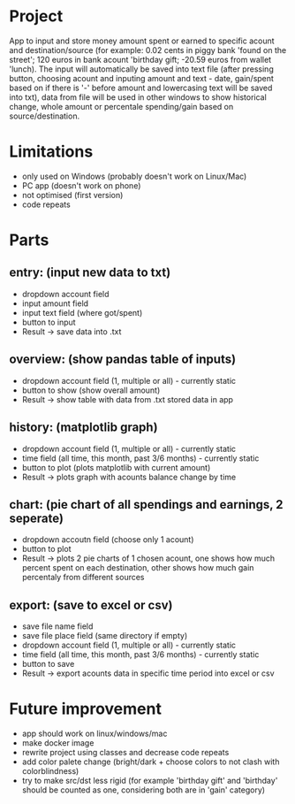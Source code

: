 # Project
App to input and store money amount spent or earned to specific acount and destination/source (for example: 0.02 cents in piggy bank 'found on the street'; 120 euros in bank acount 'birthday gift; -20.59 euros from wallet 'lunch). The input will automatically be saved into text file (after pressing button, choosing acount and inputing amount and text - date, gain/spent based on if there is '-' before amount and lowercasing text will be saved into txt), data from file will be used in other windows to show historical change, whole amount or percentale spending/gain based on source/destination.

# Limitations
- only used on Windows (probably doesn't work on Linux/Mac)
- PC app (doesn't work on phone)
- not optimised (first version)
- code repeats

# Parts
## entry: (input new data to txt)
- dropdown account field
- input amount field
- input text field (where got/spent)
- button to input
- Result -> save data into .txt

## overview: (show pandas table of inputs)
- dropdown account field (1, multiple or all) - currently static
- button to show (show overall amount)
- Result -> show table with data from .txt stored data in app

## history: (matplotlib graph)
- dropdown account field (1, multiple or all) - currently static
- time field (all time, this month, past 3/6 months) - currently static
- button to plot (plots matplotlib with current amount)
- Result -> plots graph with acounts balance change by time

## chart: (pie chart of all spendings and earnings, 2 seperate)
- dropdown accoutn field (choose only 1 acount)
- button to plot
- Result -> plots 2 pie charts of 1 chosen acount, one shows how much percent spent on each destination, other shows how much gain percentaly from different sources

## export: (save to excel or csv)
- save file name field 
- save file place field (same directory if empty)
- dropdown account field (1, multiple or all) - currently static
- time field (all time, this month, past 3/6 months) - currently static
- button to save
- Result -> export acounts data in specific time period into excel or csv 

# Future improvement
- app should work on linux/windows/mac
- make docker image
- rewrite project using classes and decrease code repeats
- add color palete change (bright/dark + choose colors to not clash with colorblindness)
- try to make src/dst less rigid (for example 'birthday gift' and 'birthday' should be counted as one, considering both are in 'gain' category)